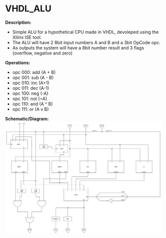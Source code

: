 # VHDL_ALU

**Description:**
  - Simple ALU for a hypothetical CPU made in VHDL, devoleped using the Xilinx ISE tool.
  - The ALU will have 2 8bit input numbers A and B and a 3bit OpCode opc.
  - As outputs the system will have a 8bit number result and 3 flags (overflow, negative and zero)

**Operations:**  
  - opc 000: add (A + B)
  - opc 001: sub (A - B)
  - opc 010: inc (A+1)
  - opc 011: dec (A-1)
  - opc 100: neg (-A)
  - opc 101: not (~A)
  - opc 110: and (A ^ B)
  - opc 111: or  (A v B)

**Schematic/Diagram:**
  ![alt text](https://github.com/dma-neves/VHDL_ALU/blob/main/alu_diag.png)
